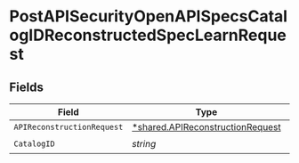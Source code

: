 # PostAPISecurityOpenAPISpecsCatalogIDReconstructedSpecLearnRequest


## Fields

| Field                                                                                      | Type                                                                                       | Required                                                                                   | Description                                                                                |
| ------------------------------------------------------------------------------------------ | ------------------------------------------------------------------------------------------ | ------------------------------------------------------------------------------------------ | ------------------------------------------------------------------------------------------ |
| `APIReconstructionRequest`                                                                 | [*shared.APIReconstructionRequest](../../../pkg/models/shared/apireconstructionrequest.md) | :heavy_minus_sign:                                                                         | N/A                                                                                        |
| `CatalogID`                                                                                | *string*                                                                                   | :heavy_check_mark:                                                                         | N/A                                                                                        |